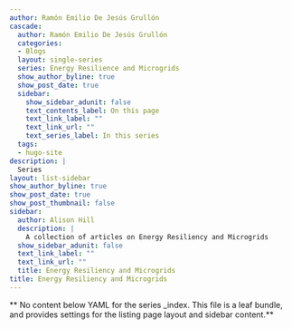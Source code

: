 ```yaml
---
author: Ramón Emilio De Jesús Grullón
cascade:
  author: Ramón Emilio De Jesús Grullón
  categories:
  - Blogs
  layout: single-series
  series: Energy Resilience and Microgrids
  show_author_byline: true
  show_post_date: true
  sidebar:
    show_sidebar_adunit: false
    text_contents_label: On this page
    text_link_label: ""
    text_link_url: ""
    text_series_label: In this series
  tags:
  - hugo-site
description: |
  Series
layout: list-sidebar
show_author_byline: true
show_post_date: true
show_post_thumbnail: false
sidebar:
  author: Alison Hill
  description: |
    A collection of articles on Energy Resiliency and Microgrids
  show_sidebar_adunit: false
  text_link_label: ""
  text_link_url: ""
  title: Energy Resiliency and Microgrids
title: Energy Resiliency and Microgrids
---
```


** No content below YAML for the series _index. This file is a leaf bundle, and provides settings for the listing page layout and sidebar content.**